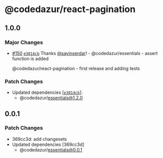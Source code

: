 # @codedazur/react-pagination

## 1.0.0

### Major Changes

- [#150](https://github.com/codedazur/toolkit/pull/150) [`e3014cb`](https://github.com/codedazur/toolkit/commit/e3014cba349119c47862f8d399fadd91a51e8338) Thanks [@sayinserdar](https://github.com/sayinserdar)! - @codedazur/essentials - assert function is added

  @codedazur/react-pagination - first release and adding tests

### Patch Changes

- Updated dependencies [[`e3014cb`](https://github.com/codedazur/toolkit/commit/e3014cba349119c47862f8d399fadd91a51e8338)]:
  - @codedazur/essentials@1.2.0

## 0.0.1

### Patch Changes

- 369cc3d: add changesets
- Updated dependencies [369cc3d]
  - @codedazur/essentials@0.0.1

